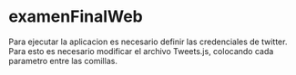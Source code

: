 # examenFinalWeb

Para ejecutar la aplicacion es necesario definir las credenciales de twitter.
Para esto es necesario modificar el archivo Tweets.js, colocando cada parametro entre las comillas.
